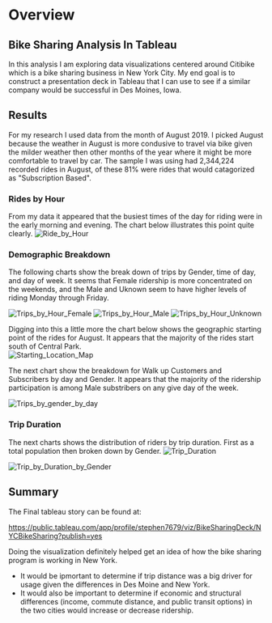 # Overview
## Bike Sharing Analysis In Tableau
In this analysis I am exploring data visualizations centered around Citibike which is a bike sharing business in New York City. My end goal is to construct a presentation deck in Tableau that I can use to see if a similar company would be successful in Des Moines, Iowa.

## Results
For my research I used data from the month of August 2019.  I picked August because the weather in August is more condusive to travel via bike given the milder weather then other months of the year where it might be more comfortable to travel by car. The sample I was using had 2,344,224 recorded rides in August, of these 81% were rides that would catagorized as "Subscription Based".
### Rides by Hour
From my data it appeared that the busiest times of the day for riding were in the early morning and evening. The chart below illustrates this point quite clearly. 
![Ride_by_Hour](https://user-images.githubusercontent.com/104606589/184522288-6ef61f05-6694-4e37-b126-bc83fe874471.png)
### Demographic Breakdown
The following charts show the break down of trips by Gender, time of day, and day of week.  It seems that Female ridership is more concentrated on the weekends, and the Male and Uknown seem to have higher levels of riding Monday through Friday. 

![Trips_by_Hour_Female](https://user-images.githubusercontent.com/104606589/184522457-e2ad0438-dc3d-4195-b486-1fc343eddeaa.png)
![Trips_by_Hour_Male](https://user-images.githubusercontent.com/104606589/184522461-be49f025-b0e0-4d57-b28f-8996c8ea0d7a.png)
![Trips_by_Hour_Unknown](https://user-images.githubusercontent.com/104606589/184522463-c33c8d03-03a0-4488-bf97-1bd34d55d38d.png)

Digging into this a little more the chart below shows the geographic starting point of the rides for August.  It appears that the majority of the rides start south of Central Park.  
![Starting_Location_Map](https://user-images.githubusercontent.com/104606589/184522497-03dcd4cf-bbad-4d66-bb77-bf32375b3517.png)

The next chart show the breakdown for Walk up Customers and Subscribers by day and Gender.  It appears that the majority of the ridership participation is among Male substribers on any give day of the week.

![Trips_by_gender_by_day](https://user-images.githubusercontent.com/104606589/184523078-7a85d40a-abf7-45b2-abb9-676fb64172b5.png)

### Trip Duration
The next charts shows the distribution of riders by trip duration.  First as a total population then broken down by Gender.
![Trip_Duration](https://user-images.githubusercontent.com/104606589/184523133-b42426c7-b54d-4d0f-ad58-24e3079a439f.png)

![Trip_by_Duration_by_Gender](https://user-images.githubusercontent.com/104606589/184523142-95019cf7-e411-4245-91cb-9a8b0e91f9bd.png)

## Summary
The Final tableau story can be found at:

https://public.tableau.com/app/profile/stephen7679/viz/BikeSharingDeck/NYCBikeSharing?publish=yes

Doing the visualization definitely helped get an idea of how the bike sharing program is working in New York.
- It would be ipmortant to determine if trip distance was a big driver for usage given the differences in Des Moine and New York.
- It would also be important to determine if economic and structural differences (income, commute distance, and public transit options) in the two cities would increase or decrease ridership.








